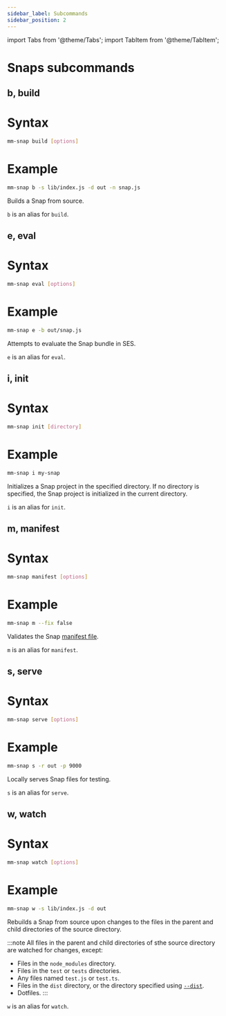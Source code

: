 ```yaml
---
sidebar_label: Subcommands
sidebar_position: 2
---
```


import Tabs from '@theme/Tabs';
import TabItem from '@theme/TabItem';

# Snaps subcommands

## b, build

<!--tabs-->

# Syntax

```bash
mm-snap build [options]
```

# Example

```bash
mm-snap b -s lib/index.js -d out -n snap.js
```

<!--/tabs-->

Builds a Snap from source.

`b` is an alias for `build`.

## e, eval

<!--tabs-->

# Syntax

```bash
mm-snap eval [options]
```

# Example

```bash
mm-snap e -b out/snap.js
```

<!--/tabs-->

Attempts to evaluate the Snap bundle in SES.

`e` is an alias for `eval`.

## i, init

<!--tabs-->

# Syntax

```bash
mm-snap init [directory]
```

# Example

```bash
mm-snap i my-snap
```

<!--/tabs-->

Initializes a Snap project in the specified directory.
If no directory is specified, the Snap project is initialized in the current directory.

`i` is an alias for `init`.

## m, manifest

<!--tabs-->

# Syntax

```bash
mm-snap manifest [options]
```

# Example

```bash
mm-snap m --fix false
```

<!--/tabs-->

Validates the Snap [manifest file](../../concepts/anatomy.md#manifest-file).

`m` is an alias for `manifest`.

## s, serve

<!--tabs-->

# Syntax

```bash
mm-snap serve [options]
```

# Example

```bash
mm-snap s -r out -p 9000
```

<!--/tabs-->

Locally serves Snap files for testing.

`s` is an alias for `serve`.

## w, watch

<!--tabs-->

# Syntax

```bash
mm-snap watch [options]
```

# Example

```bash
mm-snap w -s lib/index.js -d out
```

<!--/tabs-->

Rebuilds a Snap from source upon changes to the files in the parent and child directories of the
source directory.

:::note
All files in the parent and child directories of sthe source directory are watched for changes, except:

- Files in the `node_modules` directory.
- Files in the `test` or `tests` directories.
- Any files named `test.js` or `test.ts`.
- Files in the `dist` directory, or the directory specified using [`--dist`](options.md#d-dist).
- Dotfiles.
:::
  
`w` is an alias for `watch`.
